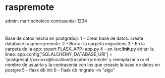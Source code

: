 # raspremote

admin: martincholoco
contrasenia: 1234
#
Base de datos hecha en postgreSql.
1 - Crear base de datos: create database raspberryremote.
2 - Borrar la carpeta migrations
3 - En la carpeta de la app: export FLASK_APP=app.py
4 - en /src/__init__.py editar la linea:
app.config['SQLALCHEMY_DATABASE_URI'] = 'postgresql://xxx:xxx@localhost/raspberryremote'
y reemplazar xxx el nombre de usuario y la contrasenia con los que creaste la base de datos en postgre
5 - flask db init
6 - flask db migrate -m "algo"
